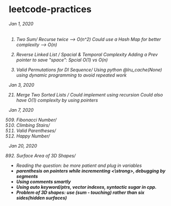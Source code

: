 # leetcode-practices

<h6>Jan 1, 2020<h6>

1. Two Sum/
Recurse twice --> O(n^2)
Could use a Hash Map for better complexity
--> O(n)

206. Reverse Linked List   /
Spacial & Temporal Complexity
Adding a Prev pointer to save "space": Spcial O(1) vs O(n)

903. Valid Permutations for DI Sequence/
Using python @lru_cache(None)
using dynamic programming to avoid repeated work

Jan 3, 2020

21. Merge Two Sorted Lists /
Could implement using recursion
Could also have O(1) complexity by using pointers

Jan 7, 2020

509. Fibonacci Number/
70. Climbing Stairs/
20. Valid Parentheses/
202. Happy Number/

Jan 20, 2020

892. Surface Area of 3D Shapes/

* Reading the question: be more patient and plug in variables 
* <strong> parenthesis on pointers while incrementing <\strong>,  debugging by segments
* Using comments smartly
* Using auto keyword/ptrs, vector indexes, syntactic sugar in cpp.
* Problem of 3D shapes: use (sum - touching) rather than six sides(hidden surfaces)
